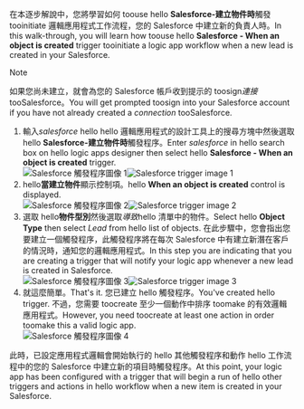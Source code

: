 <span data-ttu-id="5e3e4-101">在本逐步解說中，您將學習如何 toouse hello **Salesforce-建立物件時**觸發 tooinitiate 邏輯應用程式工作流程，您的 Salesforce 中建立新的負責人時。</span><span class="sxs-lookup"><span data-stu-id="5e3e4-101">In this walk-through, you will learn how toouse hello **Salesforce - When an object is created** trigger tooinitiate a logic app workflow when a new lead is created in your Salesforce.</span></span>

> [!NOTE]
> <span data-ttu-id="5e3e4-102">如果您尚未建立，就會為您的 Salesforce 帳戶收到提示的 toosign*連接*tooSalesforce。</span><span class="sxs-lookup"><span data-stu-id="5e3e4-102">You will get prompted toosign into your Salesforce account if you have not already created a *connection* tooSalesforce.</span></span>  
> 
> 

1. <span data-ttu-id="5e3e4-103">輸入*salesforce* hello hello 邏輯應用程式的設計工具上的搜尋方塊中然後選取 hello **Salesforce-建立物件時**觸發程序。</span><span class="sxs-lookup"><span data-stu-id="5e3e4-103">Enter *salesforce* in hello search box on hello logic apps designer then select hello **Salesforce - When an object is created**  trigger.</span></span>  
   <span data-ttu-id="5e3e4-104">![Salesforce 觸發程序圖像 1](./media/connectors-create-api-salesforce/trigger-1.png)</span><span class="sxs-lookup"><span data-stu-id="5e3e4-104">![Salesforce trigger image 1](./media/connectors-create-api-salesforce/trigger-1.png)</span></span>   
2. <span data-ttu-id="5e3e4-105">hello**當建立物件**顯示控制項。</span><span class="sxs-lookup"><span data-stu-id="5e3e4-105">hello **When an object is created** control is displayed.</span></span>  
   <span data-ttu-id="5e3e4-106">![Salesforce 觸發程序圖像 2](./media/connectors-create-api-salesforce/trigger-2.png)</span><span class="sxs-lookup"><span data-stu-id="5e3e4-106">![Salesforce trigger image 2](./media/connectors-create-api-salesforce/trigger-2.png)</span></span>   
3. <span data-ttu-id="5e3e4-107">選取 hello**物件型別**然後選取*導致*hello 清單中的物件。</span><span class="sxs-lookup"><span data-stu-id="5e3e4-107">Select hello **Object Type** then select *Lead* from hello list of objects.</span></span> <span data-ttu-id="5e3e4-108">在此步驟中，您會指出您要建立一個觸發程序，此觸發程序將在每次 Salesforce 中有建立新潛在客戶的情況時，通知您的邏輯應用程式。</span><span class="sxs-lookup"><span data-stu-id="5e3e4-108">In this step you are indicating that you are creating a trigger that will notify your logic app whenever a new lead is created in Salesforce.</span></span>   
   <span data-ttu-id="5e3e4-109">![Salesforce 觸發程序圖像 3](./media/connectors-create-api-salesforce/trigger-3.png)</span><span class="sxs-lookup"><span data-stu-id="5e3e4-109">![Salesforce trigger image 3](./media/connectors-create-api-salesforce/trigger-3.png)</span></span>   
4. <span data-ttu-id="5e3e4-110">就這麼簡單。</span><span class="sxs-lookup"><span data-stu-id="5e3e4-110">That's it.</span></span> <span data-ttu-id="5e3e4-111">您已建立 hello 觸發程序。</span><span class="sxs-lookup"><span data-stu-id="5e3e4-111">You've created hello trigger.</span></span> <span data-ttu-id="5e3e4-112">不過，您需要 toocreate 至少一個動作中排序 toomake 的有效邏輯應用程式。</span><span class="sxs-lookup"><span data-stu-id="5e3e4-112">However, you need toocreate at least one action in order toomake this a valid logic app.</span></span>    
   ![Salesforce 觸發程序圖像 4](./media/connectors-create-api-salesforce/trigger-4.png)   

<span data-ttu-id="5e3e4-114">此時，已設定應用程式邏輯會開始執行的 hello 其他觸發程序和動作 hello 工作流程中的您的 Salesforce 中建立新的項目時觸發程序。</span><span class="sxs-lookup"><span data-stu-id="5e3e4-114">At this point, your logic app has been configured with a trigger that will begin a run of hello other triggers and actions in hello workflow when a new item is created in your Salesforce.</span></span>  

